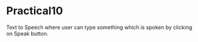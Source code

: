 # Practical10
Text to Speech where user can type something which is spoken by clicking on Speak button.
